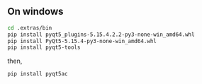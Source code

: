 ## On windows

```bash
cd .extras/bin
pip install pyqt5_plugins-5.15.4.2.2-py3-none-win_amd64.whl
pip install PyQt5-5.15.4-py3-none-win_amd64.whl
pip install pyqt5-tools
```

then,

```bash
pip install pyqt5ac
```

